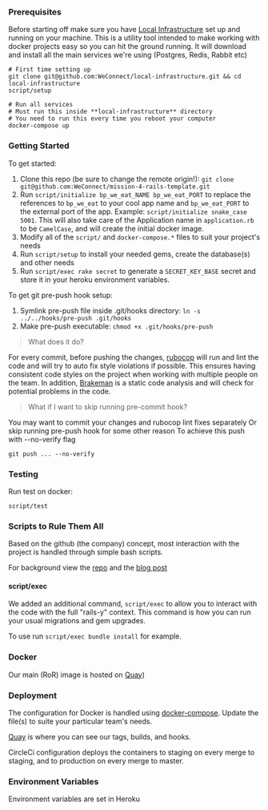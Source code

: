 ### Prerequisites

Before starting off make sure you have [Local Infrastructure](https://github.com/WeConnect/local-infrastructure) set up and running on your machine.
This is a utility tool intended to make working with docker projects easy so you can hit the ground running. It will download and install all the main services we're using (Postgres, Redis, Rabbit etc)

```
# First time setting up
git clone git@github.com:WeConnect/local-infrastructure.git && cd local-infrastructure
script/setup

```

```
# Run all services
# Must run this inside **local-infrastructure** directory
# You need to run this every time you reboot your computer
docker-compose up
```

### Getting Started

To get started:

1. Clone this repo (be sure to change the remote origin!): `git clone git@github.com:WeConnect/mission-4-rails-template.git`
1. Run `script/initialize bp_we_eat_NAME bp_we_eat_PORT` to replace the references to `bp_we_eat` to your cool app name and `bp_we_eat_PORT` to the external port of the app. Example: `script/initialize snake_case 5001`. This will also take care of the Application name in `application.rb` to be `CamelCase`, and will create the initial docker image.
1. Modify all of the `script/` and `docker-compose.*` files to suit your project's needs
1. Run `script/setup` to install your needed gems, create the database(s) and other needs
1. Run `script/exec rake secret` to generate a `SECRET_KEY_BASE` secret and store it in your heroku environment variables.

To get git pre-push hook setup:

1. Symlink pre-push file inside .git/hooks directory: `ln -s ../../hooks/pre-push .git/hooks`
1. Make pre-push executable: `chmod +x .git/hooks/pre-push`

> What does it do?

For every commit, before pushing the changes, [rubocop](https://github.com/bbatsov/rubocop) will run and lint the code and will try to auto fix style violations if possible.
This ensures having consistent code styles on the project when working with multiple people on the team.
In addition, [Brakeman](https://github.com/presidentbeef/brakeman) is a static code analysis and will check for potential problems in the code.

> What if I want to skip running pre-commit hook?

You may want to commit your changes and rubocop lint fixes separately
Or skip running pre-push hook for some other reason
To achieve this push with --no-verify flag
```
git push ... --no-verify
```

### Testing
Run test on docker:
```
script/test
```

### Scripts to Rule Them All

Based on the github (the company) concept, most interaction with the project is handled through simple bash scripts.

For background view the [repo](https://github.com/github/scripts-to-rule-them-all) and the [blog post](https://githubengineering.com/scripts-to-rule-them-all/)

#### script/exec

We added an additional command, `script/exec` to allow you to interact with the code with the full "rails-y" context. This command is how you can run your usual migrations and gem upgrades.

To use run `script/exec bundle install` for example.

### Docker

Our main (RoR) image is hosted on [Quay](https://quay.io/repository/wework/bp_we_eat))
### Deployment

The configuration for Docker is handled using [docker-compose](https://docs.docker.com/compose/overview/). Update the file(s) to suite your particular team's needs.

[Quay](https://quay.io/repository/wework/bp_we_eat) is where you can see our tags, builds, and hooks.

CircleCi configuration deploys the containers to staging on every merge to staging, and to production on every merge to master.

### Environment Variables

Environment variables are set in Heroku
